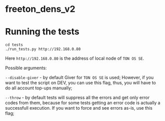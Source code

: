 # freeton_dens_v2

# Running the tests

```
cd tests
./run_tests.py http://192.168.0.80
```

Here `http://192.168.0.80` is the address of local node of `TON OS SE`.

Possible arguments:

`--disable-giver` - by default Giver for `TON OS SE` is used; However, if you want to test the script on DEV, you can use this flag, thus, you will have to do all account top-ups manually;

`--throw` - by default tests will suppress all the errors and get only error codes from them, because for some tests getting an error code is actually a successfull execution. If you want to force and see errors as-is, use this flag;